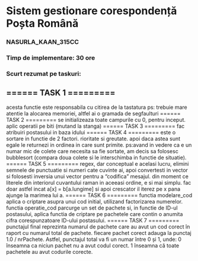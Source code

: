 # Sistem gestionare corespondență Poșta Română
### NASURLA_KAAN_315CC
### Timp de implementare: 30 ore
### Scurt rezumat pe taskuri:
## ====== TASK 1 =========
acesta functie este responsabila cu citirea de la tastatura 
ps: trebuie mare atentie la alocarea memoriei, altfel ai o gramada de segfaulturi
====== TASK 2 =========
se initializeaza toate campurile cu 0, pentru inceput. aplic operatii pe biti (mutand la stanga)
====== TASK 3 =========
fac atribuiri postasului in baza idului
====== TASK 4 =========
este o sortare in functie de 2 factori. rioritate si greutate. apoi daca astea sunt egale le returnezi in ordinea in care sunt primite.
ps:avand in vedere ca e un numar mic de colete care necesita sa fie sortate, am decis sa folosesc bubblesort (compara doua colete si le interschimba in functie de situatie).
====== TASK 5 =========
regex, dar conceptual e acelasi lucru, elimini semnele de punctuatie si numeri cate cuvinte ai, apoi convertesti in vector si folosesti inversia unui vector pentru a “codifica” mesajul. din moment ce literele din interiorul cuvantului raman in aceeasi ordine, e si mai simplu. fac doar astfel incat a[x] = b[a.lungime] si apoi crescator il iterez pe x pana ajunge la marimea lui a.
====== TASK 6 =========
functia modelare_cod aplica o criptare asupra unui cod initial, utilizand factorizarea numerelor.
functia operatie_cod parcurge un set de pachete si, in functie de ID-ul postasului, aplica functia de criptare pe pachetele care contin o anumita cifra corespunzatoare ID-ului postasului.
====== TASK 7 =========
punctajul final reprezinta numarul de pachete care au avut un cod corect în raport cu numarul total de pachete. fiecare pachet corect adauga la punctaj 1.0 / nrPachete. Astfel, punctajul total va fi un numar între 0 și 1, unde:
0 înseamna ca niciun pachet nu a avut codul corect.
1 înseamna că toate pachetele au avut codurile corecte.
